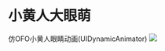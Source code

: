 # 小黄人大眼萌
仿OFO小黄人眼睛动画(UIDynamicAnimator)
![][image-1]

[image-1]:	http://upload-images.jianshu.io/upload_images/913574-e3596c1c5b28eb23.gif